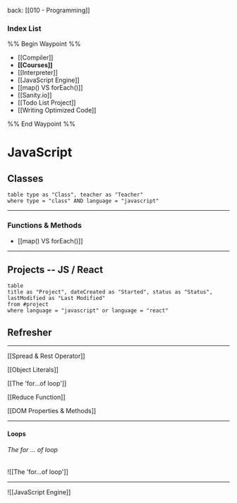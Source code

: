 back: [[010 - Programming]]

### Index List

%% Begin Waypoint %%
- [[Compiler]]
- **[[Courses]]**
- [[Interpreter]]
- [[JavaScript Engine]]
- [[map() VS forEach()]]
- [[Sanity.io]]
- [[Todo List Project]]
- [[Writing Optimized Code]]

%% End Waypoint %%



# JavaScript



## Classes

```dataview
table type as "Class", teacher as "Teacher"
where type = "class" AND language = "javascript"

```

___

### Functions & Methods

- [[map() VS forEach()]]

___


## Projects -- JS / React

```dataview
table 
title as "Project", dateCreated as "Started", status as "Status",
lastModified as "Last Modified"
from #project 
where language = "javascript" or language = "react"
```



## Refresher
---
[[Spread & Rest Operator]]

[[Object Literals]]

[[The 'for...of loop']]

[[Reduce Function]]

[[DOM Properties & Methods]]


___

#### Loops

###### The for ... of loop
![[The 'for...of loop']]

---


![[JavaScript Engine]]